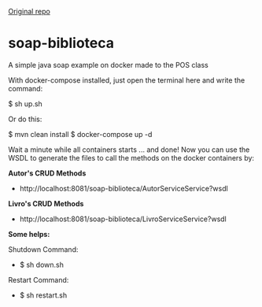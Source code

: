 [Original repo](https://github.com/wensttay/pos-soap-biblioteca)

# soap-biblioteca
A simple java soap example on docker made to the POS class

With docker-compose installed, just open the terminal here and write the command:

$ sh up.sh

Or do this:

$ mvn clean install
$ docker-compose up -d 

Wait a minute while all containers starts ... and done!
Now you can use the WSDL to generate the files to call the methods on the docker containers by:

<b>Autor's CRUD Methods</b>
- http://localhost:8081/soap-biblioteca/AutorServiceService?wsdl

<b>Livro's CRUD Methods</b>
- http://localhost:8081/soap-biblioteca/LivroServiceService?wsdl

<b>Some helps:</b>

Shutdown Command:
 - $ sh down.sh
 
Restart Command: 
 - $ sh restart.sh

